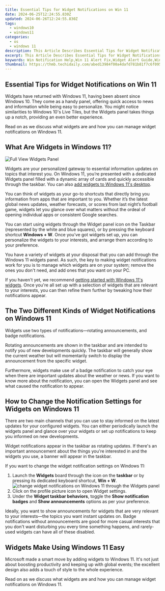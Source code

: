 ```yaml
---
title: Essential Tips for Widget Notifications on Win 11
date: 2024-06-25T12:24:55.830Z
updated: 2024-06-26T12:24:55.830Z
tags:
  - windows10
  - windows11
categories:
  - os
  - windows 11
description: This Article Describes Essential Tips for Widget Notifications on Win 11
excerpt: This Article Describes Essential Tips for Widget Notifications on Win 11
keywords: Win Notification Help,Win 11 Alert Fix,Widget Alert Guide,Win Settings Notification,Win Update Tips,Notify Win 11 Quickly,Win11 Notification Solutions
thumbnail: https://thmb.techidaily.com/abed13984f00a4dafd781b81f7c6f09556b0fa71bac5479c9b32307596f6cf87.jpg
---
```


## Essential Tips for Widget Notifications on Win 11

 Widgets have returned with Windows 11, having been absent since Windows 10\. They come as a handy panel, offering quick access to news and information while being easy to personalize. You might notice similarities to Windows 10's Live Tiles, but the Widgets panel takes things up a notch, providing an even better experience.

 Read on as we discuss what widgets are and how you can manage widget notifications on Windows 11\.

## What Are Widgets in Windows 11?

![Full View Widgets Panel](https://static1.makeuseofimages.com/wordpress/wp-content/uploads/2023/02/full-view-widgets-panel.jpg)

 Widgets are your personalized gateway to essential information updates on topics that interest you. On Windows 11, you’re presented with a dedicated Widgets panel filled with a dynamic array of cards and quickly accessible through the taskbar. You can also [add widgets to Windows 11's desktop](https://www.makeuseof.com/windows-11-add-widgets-desktop/).

 You can think of widgets as your go-to shortcuts that directly bring you information from apps that are important to you. Whether it’s the latest global news updates, weather forecasts, or scores from last night’s football game, widgets let you glance over what matters without the ordeal of opening individual apps or consistent Google searches.

 You can start using widgets through the Widget panel icon on the Taskbar (represented by the white and blue squares), or by pressing the keyboard shortcut **Windows + W**. Once you’ve got widgets set up, you can personalize the widgets to your interests, and arrange them according to your preference.

 You have a variety of widgets at your disposal that you can add through the Windows 11 widgets panel. As such, the key to making widget notifications work for you is to manage which widgets are on your system; remove the ones you don't need, and add ones that you want on your PC.

 If you haven't yet, we recommend [getting started with Windows 11's widgets](https://www.makeuseof.com/windows-11-widgets-starter-tips/). Once you're all set up with a selection of widgets that are relevant to your interests, you can then refine them further by tweaking how their notifications appear.

## The Two Different Kinds of Widget Notifications on Windows 11

 Widgets use two types of notifications—rotating announcements, and badge notifications.

 Rotating announcements are shown in the taskbar and are intended to notify you of new developments quickly. The taskbar will generally show the current weather but will momentarily switch to display the announcement from the specific widget.

 Furthermore, widgets make use of a badge notification to catch your eye when there are important updates about the weather or news. If you want to know more about the notification, you can open the Widgets panel and see what caused the notification to appear.

## How to Change the Notification Settings for Widgets on Windows 11

 There are two main channels that you can use to stay informed on the latest updates for your configured widgets. You can either periodically launch the widgets panel and glance over your widgets or set up notifications to keep you informed on new developments.

 Widget notifications appear in the taskbar as rotating updates. If there's an important announcement about the things you're interested in and the widgets you use, a banner will appear in the taskbar.

 If you want to change the widget notification settings on Windows 11:

1. Launch the **Widgets** board through the icon on the **taskbar** or by pressing its dedicated keyboard shortcut, **Win + W**.  
![change widget notifications on Windows 11 through the Widgets panel](https://static1.makeuseofimages.com/wordpress/wp-content/uploads/2023/08/whatsapp-image-2023-08-13-at-20-26-38.jpeg)
2. Click on the profile picture icon to open Widget settings.
3. Under the **Widget taskbar behaviors**, toggle the **Show notification badges** and **Show announcements** options as per your preference.

 Ideally, you want to show announcements for widgets that are very relevant to your interests—the topics you want instant updates on. Badge notifications without announcements are good for more casual interests that you don't want disturbing you every time something happens, and rarely-used widgets can have all of these disabled.

## Widgets Make Using Windows 11 Easy

 Microsoft made a smart move by adding widgets to Windows 11\. It's not just about boosting productivity and keeping up with global events; the excellent design also adds a touch of style to the whole experience.

 Read on as we discuss what widgets are and how you can manage widget notifications on Windows 11\.



<ins class="adsbygoogle"
      style="display:block"
      data-ad-client="ca-pub-7571918770474297"
      data-ad-slot="8358498916"
      data-ad-format="auto"
      data-full-width-responsive="true"></ins>